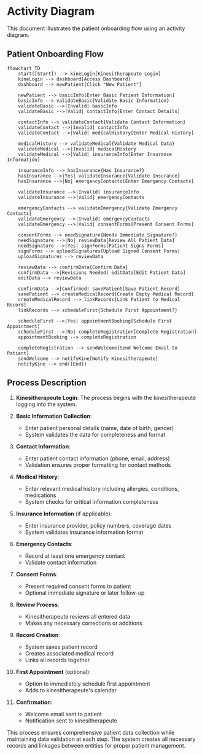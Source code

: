 # Activity Diagram

This document illustrates the patient onboarding flow using an activity diagram.

## Patient Onboarding Flow

```mermaid
flowchart TD
    start([Start]) --> kineLogin[Kinesitherapeute Login]
    kineLogin --> dashboard[Access Dashboard]
    dashboard --> newPatient[Click "New Patient"]
    
    newPatient --> basicInfo[Enter Basic Patient Information]
    basicInfo --> validateBasic{Validate Basic Information}
    validateBasic -->|Invalid| basicInfo
    validateBasic -->|Valid| contactInfo[Enter Contact Details]
    
    contactInfo --> validateContact{Validate Contact Information}
    validateContact -->|Invalid| contactInfo
    validateContact -->|Valid| medicalHistory[Enter Medical History]
    
    medicalHistory --> validateMedical{Validate Medical Data}
    validateMedical -->|Invalid| medicalHistory
    validateMedical -->|Valid| insuranceInfo[Enter Insurance Information]
    
    insuranceInfo --> hasInsurance{Has Insurance?}
    hasInsurance -->|Yes| validateInsurance{Validate Insurance}
    hasInsurance -->|No| emergencyContacts[Enter Emergency Contacts]
    
    validateInsurance -->|Invalid| insuranceInfo
    validateInsurance -->|Valid| emergencyContacts
    
    emergencyContacts --> validateEmergency{Validate Emergency Contacts}
    validateEmergency -->|Invalid| emergencyContacts
    validateEmergency -->|Valid| consentForms[Present Consent Forms]
    
    consentForms --> needSignature{Needs Immediate Signature?}
    needSignature -->|No| reviewData[Review All Patient Data]
    needSignature -->|Yes| signForms[Patient Signs Forms]
    signForms --> uploadSignatures[Upload Signed Consent Forms]
    uploadSignatures --> reviewData
    
    reviewData --> confirmData{Confirm Data}
    confirmData -->|Revisions Needed| editData[Edit Patient Data]
    editData --> reviewData
    
    confirmData -->|Confirmed| savePatient[Save Patient Record]
    savePatient --> createMedicalRecord[Create Empty Medical Record]
    createMedicalRecord --> linkRecords[Link Patient to Medical Record]
    linkRecords --> scheduleFirst{Schedule First Appointment?}
    
    scheduleFirst -->|Yes| appointmentBooking[Schedule First Appointment]
    scheduleFirst -->|No| completeRegistration[Complete Registration]
    appointmentBooking --> completeRegistration
    
    completeRegistration --> sendWelcome[Send Welcome Email to Patient]
    sendWelcome --> notifyKine[Notify Kinesitherapeute]
    notifyKine --> end([End])
```

## Process Description

1. **Kinesitherapeute Login**: The process begins with the kinesitherapeute logging into the system.

2. **Basic Information Collection**:
   - Enter patient personal details (name, date of birth, gender)
   - System validates the data for completeness and format

3. **Contact Information**:
   - Enter patient contact information (phone, email, address)
   - Validation ensures proper formatting for contact methods

4. **Medical History**:
   - Enter relevant medical history including allergies, conditions, medications
   - System checks for critical information completeness

5. **Insurance Information** (if applicable):
   - Enter insurance provider, policy numbers, coverage dates
   - System validates insurance information format

6. **Emergency Contacts**:
   - Record at least one emergency contact
   - Validate contact information

7. **Consent Forms**:
   - Present required consent forms to patient
   - Optional immediate signature or later follow-up

8. **Review Process**:
   - Kinesitherapeute reviews all entered data
   - Makes any necessary corrections or additions

9. **Record Creation**:
   - System saves patient record
   - Creates associated medical record
   - Links all records together

10. **First Appointment** (optional):
    - Option to immediately schedule first appointment
    - Adds to kinesitherapeute's calendar

11. **Confirmation**:
    - Welcome email sent to patient
    - Notification sent to kinesitherapeute

This process ensures comprehensive patient data collection while maintaining data validation at each step. The system creates all necessary records and linkages between entities for proper patient management.
